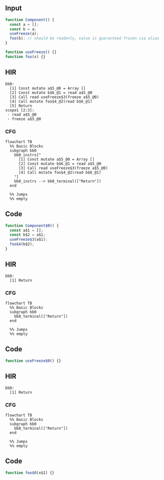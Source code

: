 
## Input

```javascript
function Component() {
  const a = [];
  const b = a;
  useFreeze(a);
  foo(b); // should be readonly, value is guaranteed frozen via alias
}

function useFreeze() {}
function foo(x) {}

```

## HIR

```
bb0:
  [1] Const mutate a$5_@0 = Array []
  [2] Const mutate b$6_@1 = read a$5_@0
  [3] Call read useFreeze$3(freeze a$5_@0)
  [4] Call mutate foo$4_@2(read b$6_@1)
  [5] Return
scope1 [2:3]:
 - read a$5_@0
 - freeze a$5_@0
```

### CFG

```mermaid
flowchart TB
  %% Basic Blocks
  subgraph bb0
    bb0_instrs["
      [1] Const mutate a$5_@0 = Array []
      [2] Const mutate b$6_@1 = read a$5_@0
      [3] Call read useFreeze$3(freeze a$5_@0)
      [4] Call mutate foo$4_@2(read b$6_@1)
    "]
    bb0_instrs --> bb0_terminal(["Return"])
  end

  %% Jumps
  %% empty
```

## Code

```javascript
function Component$0() {
  const a$1 = [];
  const b$2 = a$1;
  useFreeze$3(a$1);
  foo$4(b$2);
}

```
## HIR

```
bb0:
  [1] Return

```

### CFG

```mermaid
flowchart TB
  %% Basic Blocks
  subgraph bb0
    bb0_terminal(["Return"])
  end

  %% Jumps
  %% empty
```

## Code

```javascript
function useFreeze$0() {}

```
## HIR

```
bb0:
  [1] Return

```

### CFG

```mermaid
flowchart TB
  %% Basic Blocks
  subgraph bb0
    bb0_terminal(["Return"])
  end

  %% Jumps
  %% empty
```

## Code

```javascript
function foo$0(x$1) {}

```
      